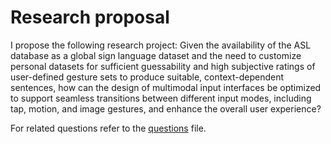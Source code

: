 # Research proposal

I propose the following research project: 
Given the availability of the ASL database as a global sign language dataset and the need to customize personal datasets for sufficient guessability and high subjective ratings of user-defined gesture sets to produce suitable, context-dependent sentences, how can the design of multimodal input interfaces be optimized to support seamless transitions between different input modes, including tap, motion, and image gestures, and enhance the overall user experience?

For related questions refer to the [questions](questions.md) file.